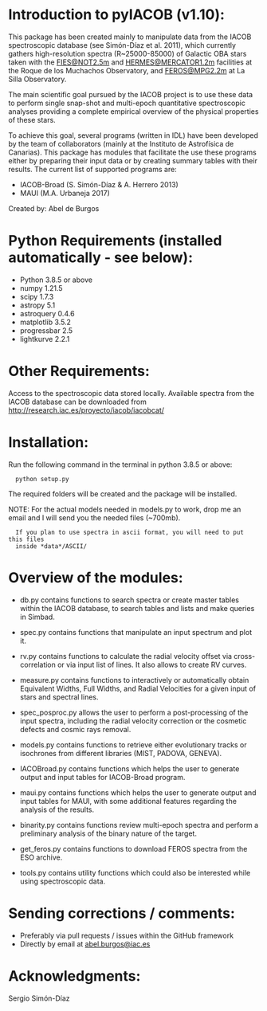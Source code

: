 # Introduction to pyIACOB (v1.10):

This package has been created mainly to manipulate data from the IACOB spectroscopic
database (see Simón-Díaz et al. 2011), which currently gathers high-resolution spectra
(R~25000-85000) of Galactic OBA stars taken with the FIES@NOT2.5m and HERMES@MERCATOR1.2m
facilities at the Roque de los Muchachos Observatory, and FEROS@MPG2.2m at La Silla
Observatory.

The main scientific goal pursued by the IACOB project is to use these data to perform
single snap-shot and multi-epoch quantitative spectroscopic analyses providing a complete
empirical overview of the physical properties of these stars.

To achieve this goal, several programs (written in IDL) have been developed by the team
of collaborators (mainly at the Instituto de Astrofísica de Canarias). This package has
modules that facilitate the use these programs either by preparing their input data or by
creating summary tables with their results. The current list of supported programs are:

- IACOB-Broad (S. Simón-Díaz & A. Herrero 2013)
- MAUI (M.A. Urbaneja 2017)

Created by: Abel de Burgos

# Python Requirements (installed automatically - see below):

- Python 3.8.5 or above
- numpy 1.21.5
- scipy 1.7.3
- astropy 5.1
- astroquery 0.4.6
- matplotlib 3.5.2
- progressbar 2.5
- lightkurve 2.2.1

# Other Requirements:

Access to the spectroscopic data stored locally. Available spectra from the IACOB
database can be downloaded from http://research.iac.es/proyecto/iacob/iacobcat/

# Installation:

Run the following command in the terminal in python 3.8.5 or above:

      python setup.py

The required folders will be created and the package will be installed.

NOTE: For the actual models needed in models.py to work, drop me an email and 
      I will send you the needed files (~700mb).
      
      If you plan to use spectra in ascii format, you will need to put this files
      inside *data*/ASCII/

# Overview of the modules:

- db.py contains functions to search spectra or create master tables within the IACOB
  database, to search tables and lists and make queries in Simbad.

- spec.py contains functions that manipulate an input spectrum and plot it.

- rv.py contains functions to calculate the radial velocity offset via cross-correlation
  or via input list of lines. It also allows to create RV curves.

- measure.py contains functions to interactively or automatically obtain Equivalent Widths,
  Full Widths, and Radial Velocities for a given input of stars and spectral lines.

- spec_posproc.py allows the user to perform a post-processing of the input spectra, 
  including the radial velocity correction or the cosmetic defects and cosmic rays removal.

- models.py contains functions to retrieve either evolutionary tracks or isochrones from 
  different libraries (MIST, PADOVA, GENEVA).

- IACOBroad.py contains functions which helps the user to generate output and input
  tables for IACOB-Broad program.

- maui.py contains functions which helps the user to generate output and input tables for
  MAUI, with some additional features regarding the analysis of the results.

- binarity.py contains functions review multi-epoch spectra and perform a preliminary
  analysis of the binary nature of the target.
  
- get_feros.py contains functions to download FEROS spectra from the ESO archive.

- tools.py contains utility functions which could also be interested while using 
  spectroscopic data.

# Sending corrections / comments:

- Preferably via pull requests / issues within the GitHub framework
- Directly by email at abel.burgos@iac.es

# Acknowledgments:

Sergio Simón-Díaz
